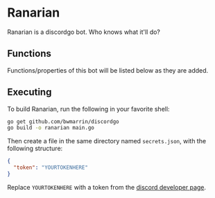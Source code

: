 # Ranarian
Ranarian is a discordgo bot. Who knows what it'll do?

## Functions
Functions/properties of this bot will be listed below as they are added.

## Executing
To build Ranarian, run the following in your favorite shell:
```sh
go get github.com/bwmarrin/discordgo
go build -o ranarian main.go
```

Then create a file in the same directory named `secrets.json`, with the following structure:
```json
{
  "token": "YOURTOKENHERE"
}
```

Replace `YOURTOKENHERE` with a token from the [discord developer page](https://discordapp.com/developers/applications/me).
